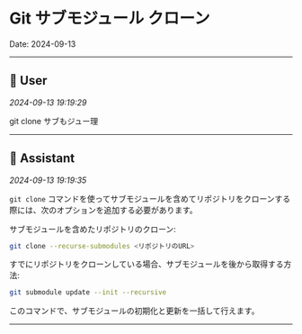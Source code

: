 # Git サブモジュール クローン

Date: 2024-09-13

---

## 👤 User
*2024-09-13 19:19:29*

git clone サブもジュー理

---

## 🤖 Assistant
*2024-09-13 19:19:35*

`git clone` コマンドを使ってサブモジュールを含めてリポジトリをクローンする際には、次のオプションを追加する必要があります。

サブモジュールを含めたリポジトリのクローン:

```bash
git clone --recurse-submodules <リポジトリのURL>
```

すでにリポジトリをクローンしている場合、サブモジュールを後から取得する方法:

```bash
git submodule update --init --recursive
```

このコマンドで、サブモジュールの初期化と更新を一括して行えます。

---
